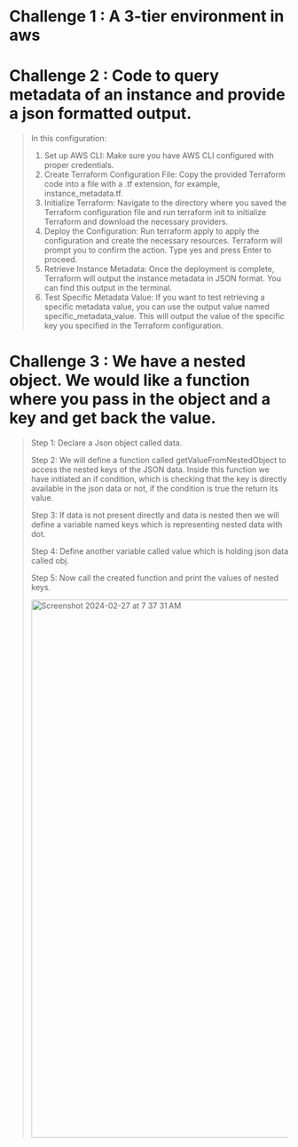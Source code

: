 # Challenge 1 : A 3-tier environment in aws
# Challenge 2 : Code to query metadata of an instance and provide a json formatted output.
> In this configuration:
> 1. Set up AWS CLI: Make sure you have AWS CLI configured with proper credentials.
> 2. Create Terraform Configuration File: Copy the provided Terraform code into a file with a .tf extension, for example, instance_metadata.tf.
> 3. Initialize Terraform: Navigate to the directory where you saved the Terraform configuration file and run terraform init to initialize Terraform and download the necessary providers.
> 4. Deploy the Configuration: Run terraform apply to apply the configuration and create the necessary resources. Terraform will prompt you to confirm the action. Type yes and press Enter to proceed.
> 5. Retrieve Instance Metadata: Once the deployment is complete, Terraform will output the instance metadata in JSON format. You can find this output in the terminal.
> 6. Test Specific Metadata Value: If you want to test retrieving a specific metadata value, you can use the output value named specific_metadata_value. This will output the value of the specific key you specified in the Terraform configuration.
# Challenge 3 : We have a nested object. We would like a function where you pass in the object and a key and get back the value.
> Step 1: Declare a Json object called data.
> 
> Step 2: We will define a function called getValueFromNestedObject to access the nested keys of the JSON data. Inside this function we have initiated an if condition, which is checking that the key is directly available in the json data or not, if the condition is true the return its value.
> 
> Step 3: If data is not present directly and data is nested then we will define a variable named keys which is representing nested data with dot.
> 
> Step 4: Define another variable called value which is holding json data called obj.
> 
> Step 5: Now call the created function and print the values of nested keys.
>
> <img width="968" alt="Screenshot 2024-02-27 at 7 37 31 AM" src="https://github.com/Adeete6/assessment/assets/155286861/2be374f4-d92f-49b0-a7c4-ff2420e62cd7">
